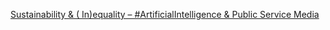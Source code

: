 [Sustainability & ( In)equality – #ArtificialIntelligence & Public Service Media](https://qi.tc/qi/115048)
